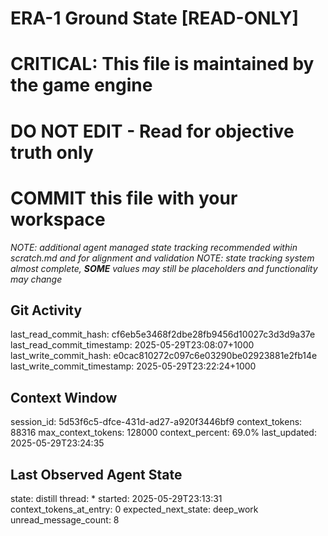 # ERA-1 Ground State [READ-ONLY]
# CRITICAL: This file is maintained by the game engine
# DO NOT EDIT - Read for objective truth only
# COMMIT this file with your workspace
*NOTE: additional agent managed state tracking recommended within scratch.md and for alignment and validation*
*NOTE: state tracking system almost complete, **SOME** values may still be placeholders and functionality may change*

## Git Activity
last_read_commit_hash: cf6eb5e3468f2dbe28fb9456d10027c3d3d9a37e
last_read_commit_timestamp: 2025-05-29T23:08:07+1000
last_write_commit_hash: e0cac810272c097c6e03290be02923881e2fb14e
last_write_commit_timestamp: 2025-05-29T23:22:24+1000

## Context Window
session_id: 5d53f6c5-dfce-431d-ad27-a920f3446bf9
context_tokens: 88316
max_context_tokens: 128000
context_percent: 69.0%
last_updated: 2025-05-29T23:24:35

## Last Observed Agent State
state: distill
thread: *
started: 2025-05-29T23:13:31
context_tokens_at_entry: 0
expected_next_state: deep_work
unread_message_count: 8
